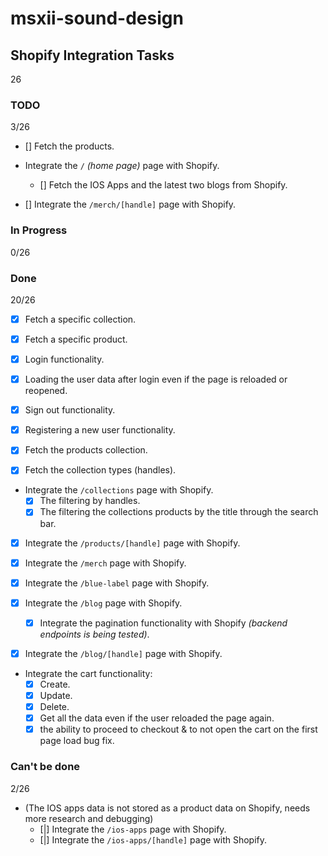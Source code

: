# msxii-sound-design

## Shopify Integration Tasks

26

### TODO

3/26

- [] Fetch the products.

- Integrate the `/` _(home page)_ page with Shopify.
  - [] Fetch the IOS Apps and the latest two blogs from Shopify.

- [] Integrate the `/merch/[handle]` page with Shopify.

### In Progress

0/26

### Done

20/26

- [x] Fetch a specific collection.
- [x] Fetch a specific product.

- [x] Login functionality.
- [x] Loading the user data after login even if the page is reloaded or reopened.
- [x] Sign out functionality.
- [x] Registering a new user functionality.

- [x] Fetch the products collection.
- [x] Fetch the collection types (handles).

- Integrate the `/collections` page with Shopify.
  - [x] The filtering by handles.
  - [x] The filtering the collections products by the title through the search bar.

- [x] Integrate the `/products/[handle]` page with Shopify.
- [x] Integrate the `/merch` page with Shopify.

- [x] Integrate the `/blue-label` page with Shopify.

- [x] Integrate the `/blog` page with Shopify.
  - [x] Integrate the pagination functionality with Shopify _(backend endpoints is being tested)_.
- [x] Integrate the `/blog/[handle]` page with Shopify.

- Integrate the cart functionality:
  - [x] Create.
  - [x] Update.
  - [x] Delete.
  - [x] Get all the data even if the user reloaded the page again.
  - [x] the ability to proceed to checkout & to not open the cart on the first page load bug fix.

### Can't be done

2/26

- (The IOS apps data is not stored as a product data on Shopify, needs more research and debugging)
  - [|] Integrate the `/ios-apps` page with Shopify.
  - [|] Integrate the `/ios-apps/[handle]` page with Shopify.
